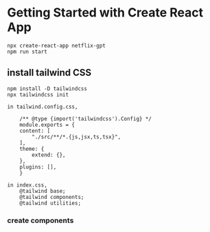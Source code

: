 # Getting Started with Create React App

    npx create-react-app netflix-gpt
    npm run start

## install tailwind CSS

    npm install -D tailwindcss
    npx tailwindcss init

    in tailwind.config.css,

        /** @type {import('tailwindcss').Config} */
        module.exports = {
        content: [
            "./src/**/*.{js,jsx,ts,tsx}",
        ],
        theme: {
            extend: {},
        },
        plugins: [],
        }

    in index.css,
        @tailwind base;
        @tailwind components;
        @tailwind utilities;
    
### create components



